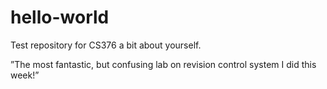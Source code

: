 # hello-world
Test repository for CS376
a bit about yourself.

”The most fantastic, but confusing lab on revision control system I did this week!”
